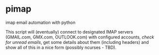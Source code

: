 # pimap
imap email automation with python


This script will (eventually) connect to designated IMAP servers (GMAIL.com, GMX.com, OUTLOOK.com) with configured accounts, *check for unread emails*, get some details about them (including headers) and show all of this in a nice form (possibly ncurses - TBD).


